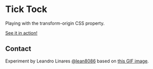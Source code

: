 # Tick Tock
Playing with the transform-origin CSS property.

[See it in action!](http://llinares.github.com/tick-tock/)

## Contact
Experiment by Leandro Linares [@lean8086](http://twitter.com/lean8086) based on [this GIF image](http://realistrichie.tumblr.com/image/29222291093).
